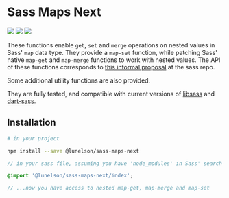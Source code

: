 # Sass Maps Next

[![](https://img.shields.io/travis/lunelson/sass-maps-next.svg?style=flat-square)](#travis)
[![](https://img.shields.io/npm/v/@lunelson/sass-maps-next.svg?style=flat-square)](#releases)
[![](https://img.shields.io/github/license/lunelson/sass-maps-next.svg?style=flat-square)](#license)

These functions enable `get`, `set` and `merge` operations on nested values in Sass' `map` data type. They provide a `map-set` function, while patching Sass' native `map-get` and `map-merge` functions to work with nested values. The API of these functions corresponds to [this informal proposal](https://github.com/sass/sass/issues/1739#issuecomment-122435753) at the sass repo.

Some additional utility functions are also provided.

They are fully tested, and compatible with current versions of [libsass](https://github.com/sass/libsass) and [dart-sass](https://github.com/sass/dart-sass).

## Installation
```sh
# in your project

npm install --save @lunelson/sass-maps-next
```
```scss
// in your sass file, assuming you have 'node_modules' in Sass' search path

@import '@lunelson/sass-maps-next/index';

// ...now you have access to nested map-get, map-merge and map-set
```
